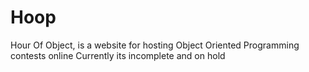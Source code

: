 # Hoop
Hour Of Object, is a website for hosting Object Oriented Programming contests online
Currently its incomplete and on hold
